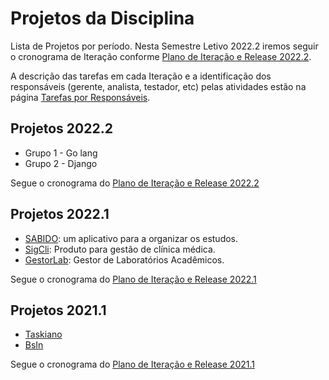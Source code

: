 # Projetos da Disciplina

Lista de Projetos por período. Nesta Semestre Letivo 2022.2 iremos seguir o cronograma de Iteração conforme [Plano de Iteração e Release 2022.2](20222/cronograma.md). 

A descrição das tarefas em cada Iteração e a identificação dos responsáveis (gerente, analista, testador, etc) pelas atividades estão na página [Tarefas por Responsáveis](../docs/doc-tarefas.md).

## Projetos 2022.2

* Grupo 1 - Go lang
* Grupo 2 - Django

Segue o cronograma do [Plano de Iteração e Release 2022.2](20222/cronograma.md)

## Projetos 2022.1

* [SABIDO](https://github.com/gabrielazevedods/sabido): um aplicativo para a organizar os estudos.
* [SigCli](https://github.com/joanmdrs/sigcli): Produto para gestão de clínica médica.
* [GestorLab](https://github.com/Renildo15/Gestor-Lab): Gestor de Laboratórios Acadêmicos.

Segue o cronograma do [Plano de Iteração e Release 2022.1](20221/cronograma.md)

## Projetos 2021.1

* [Taskiano](https://github.com/wanessabezerra/Taskiano)
* [BsIn](https://github.com/JFmaia/BsIn)

Segue o cronograma do [Plano de Iteração e Release 2021.1](20211/iteracao.md)
